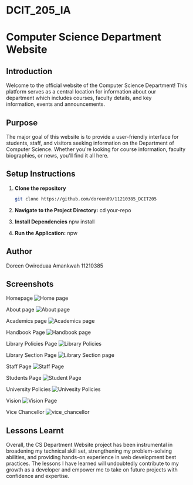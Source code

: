 # DCIT_205_IA

# Computer Science Department Website

## Introduction

Welcome to the official website of the Computer Science Department! This platform serves as a central location for information about our department which includes courses, faculty details, and key information, events and announcements.

## Purpose

The major goal of this website is to provide a user-friendly interface for students, staff, and visitors seeking information on the Department of Computer Science. Whether you're looking for course information, faculty biographies, or news, you'll find it all here.

## Setup Instructions
1. **Clone the repository**
    ```bash
    git clone https://github.com/doreen09/11210385_DCIT205

2. **Navigate to the Project Directory:**
    cd your-repo

3. **Install Dependencies**
    npw install

4. **Run the Application:**
    npw 

## Author
Doreen Owireduaa Amankwah
11210385

## Screenshots
Homepage
![Home page](11210385_DCIT205/Screenshots/home.jpg)

About page
![About page](11210385_DCIT205/Screenshots/about.png)

Academics page
![Academics page](11210385_DCIT205/Screenshots/Academics.png)

Handbook Page
![Handbook page](11210385_DCIT205/Screenshots/handbook.png)

Library Policies Page
![Library Policies](11210385_DCIT205/Screenshots/library_policies.png)

Library Section Page
![Library Section page](11210385_DCIT205/Screenshots/library_section.png)

Staff Page
![Staff Page](11210385_DCIT205/Screenshots/staff.png)

Students Page
![Student Page](11210385_DCIT205/Screenshots/student.png)

University Policies
![Univesity Policies](11210385_DCIT205/Screenshots/University_policies.png)

Vision
![Vision Page](11210385_DCIT205/Screenshots/Vision.png)

Vice Chancellor
![vice_chancellor](11210385_DCIT205/Screenshots/vice_chancellor.png)


## Lessons Learnt
Overall, the CS Department Website project has been instrumental in broadening my technical skill set, strengthening my problem-solving abilities, and providing hands-on experience in web development best practices. The lessons I have learned will undoubtedly contribute to my growth as a developer and empower me to take on future projects with confidence and expertise.







